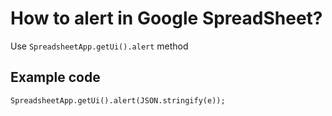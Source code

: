 # How to alert in Google SpreadSheet?
Use `SpreadsheetApp.getUi().alert` method

## Example code
```
SpreadsheetApp.getUi().alert(JSON.stringify(e));
```
